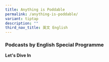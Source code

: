 ```yaml
---
title: Anything is Poddable
permalink: /anything-is-poddable/
variant: tiptap
description: ""
third_nav_title: 英文 English
---
```

<h3>Podcasts by English Special Programme</h3>
<p></p>
<p></p>
<p><strong>Let's Dive In</strong>
</p>
<p></p>